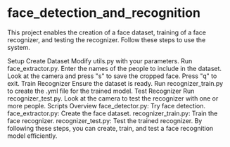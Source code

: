 # face_detection_and_recognition

This project enables the creation of a face dataset, training of a face recognizer, and testing the recognizer. Follow these steps to use the system.

Setup
Create Dataset
Modify utils.py with your parameters.
Run face_extractor.py.
Enter the names of the people to include in the dataset.
Look at the camera and press "s" to save the cropped face.
Press "q" to exit.
Train Recognizer
Ensure the dataset is ready.
Run recognizer_train.py to create the .yml file for the trained model.
Test Recognizer
Run recognizer_test.py.
Look at the camera to test the recognizer with one or more people.
Scripts Overview
face_detector.py: Try face detection.
face_extractor.py: Create the face dataset.
recognizer_train.py: Train the face recognizer.
recognizer_test.py: Test the trained recognizer.
By following these steps, you can create, train, and test a face recognition model efficiently.
